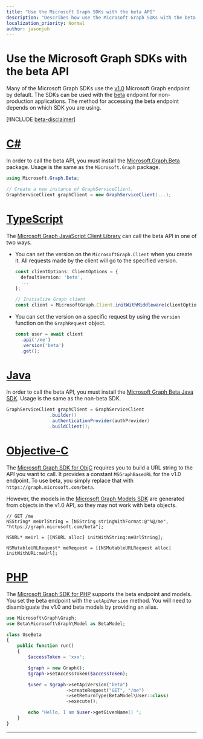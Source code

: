 ```yaml
---
title: "Use the Microsoft Graph SDKs with the beta API"
description: "Describes how use the Microsoft Graph SDKs with the beta version of the API."
localization_priority: Normal
author: jasonjoh
---
```


# Use the Microsoft Graph SDKs with the beta API

Many of the Microsoft Graph SDKs use the [v1.0](/graph/api/overview?view=graph-rest-1.0&preserve-view=false) Microsoft Graph endpoint by default. The SDKs can be used with the [beta](/graph/api/overview?view=graph-rest-beta&preserve-view=true) endpoint for non-production applications. The method for accessing the beta endpoint depends on which SDK you are using.

[!INCLUDE [beta-disclaimer](../../api-reference/includes/beta-disclaimer.md)]

# [C#](#tab/CS)

In order to call the beta API, you must install the [Microsoft.Graph.Beta](https://www.nuget.org/packages/Microsoft.Graph.Beta) package. Usage is the same as the `Microsoft.Graph` package.

```csharp
using Microsoft.Graph.Beta;

// Create a new instance of GraphServiceClient.
GraphServiceClient graphClient = new GraphServiceClient(...);
```

# [TypeScript](#tab/typeScript)

The [Microsoft Graph JavaScript Client Library](https://github.com/microsoftgraph/msgraph-sdk-javascript) can call the beta API in one of two ways.

- You can set the version on the `MicrosoftGraph.Client` when you create it. All requests made by the client will go to the specified version.

    ```typescript
    const clientOptions: ClientOptions = {
      defaultVersion: 'beta',
      ...
    };

    // Initialize Graph client
    const client = MicrosoftGraph.Client.initWithMiddleware(clientOptions);
    ```

- You can set the version on a specific request by using the `version` function on the `GraphRequest` object.

    ```typescript
    const user = await client
      .api('/me')
      .version('beta')
      .get();
    ```

# [Java](#tab/Java)

In order to call the beta API, you must install the [Microsoft Graph Beta Java SDK](https://github.com/microsoftgraph/msgraph-beta-sdk-java). Usage is the same as the non-beta SDK.

```Java
GraphServiceClient graphClient = GraphServiceClient
				.builder()
				.authenticationProvider(authProvider)
				.buildClient();
```

# [Objective-C](#tab/Objective-C)

The [Microsoft Graph SDK for ObjC](https://github.com/microsoftgraph/msgraph-sdk-objc) requires you to build a URL string to the API you want to call. It provides a constant `MSGraphBaseURL` for the v1.0 endpoint. To use beta, you simply replace that with `https://graph.microsoft.com/beta`.

However, the models in the [Microsoft Graph Models SDK](https://github.com/microsoftgraph/msgraph-sdk-objc-models) are generated from objects in the v1.0 API, so they may not work with beta objects.

```objc
// GET /me
NSString* meUrlString = [NSString stringWithFormat:@"%@/me", "https://graph.microsoft.com/beta"];

NSURL* meUrl = [[NSURL alloc] initWithString:meUrlString];

NSMutableURLRequest* meRequest = [[NSMutableURLRequest alloc] initWithURL:meUrl];
```

# [PHP](#tab/PHP)

The [Microsoft Graph SDK for PHP](https://github.com/microsoftgraph/msgraph-sdk-php) supports the beta endpoint and models. You set the beta endpoint with the `setApiVersion` method. You will need to disambiguate the v1.0 and beta models by providing an alias.

```php
use Microsoft\Graph\Graph;
use Beta\Microsoft\Graph\Model as BetaModel;

class UseBeta
{
    public function run()
    {
        $accessToken = 'xxx';

        $graph = new Graph();
        $graph->setAccessToken($accessToken);

        $user = $graph->setApiVersion("beta")
                      ->createRequest("GET", "/me")
                      ->setReturnType(BetaModel\User::class)
                      ->execute();

        echo "Hello, I am $user->getGivenName() ";
    }
}
```

---
